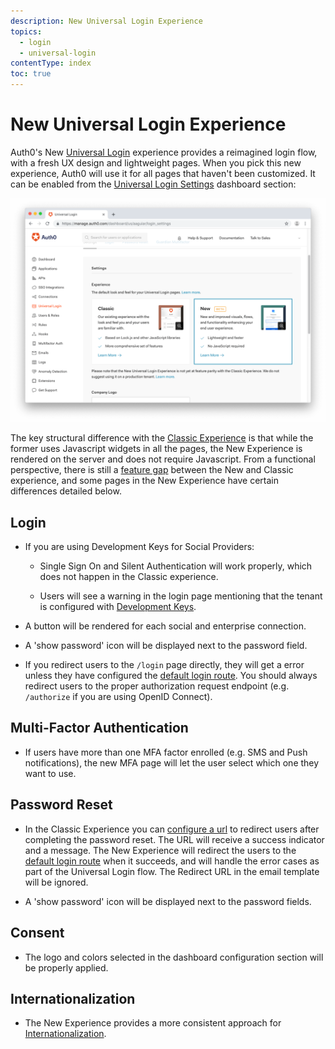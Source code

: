 ```yaml
---
description: New Universal Login Experience
topics:
  - login
  - universal-login
contentType: index
toc: true
---
```

# New Universal Login Experience

Auth0's New [Universal Login](/universal-login) experience provides a reimagined login flow, with a fresh UX design and lightweight pages. When you pick this new experience, Auth0 will use it for all pages that haven't been customized. It can be enabled from the [Universal Login Settings](https://manage.auth0.com/#/login_settings) dashboard section:

![Login Page](/media/articles/universal-login/experience-picker.png)

The key structural difference with the [Classic Experience](/universal-login/classic) is that while the former uses Javascript widgets in all the pages, the New Experience is rendered on the server and does not require Javascript. From a functional perspective, there is still a [feature gap](/universal-login/new-experience-limitations) between the New and Classic experience, and some pages in the New Experience have certain differences detailed below.

## Login

- If you are using Development Keys for Social Providers:

    - Single Sign On and Silent Authentication will work properly, which does not happen in the Classic experience.

    - Users will see a warning in the login page mentioning that the tenant is configured with [Development Keys](docs/connections/social/devkeys).

- A button will be rendered for each social and enterprise connection. 

- A 'show password' icon will be displayed next to the password field.

- If you redirect users to the `/login` page directly, they will get a error unless they have configured the [default login route](/universal-login/default-login-url). You should always redirect users to the proper authorization request endpoint (e.g. `/authorize` if you are using OpenID Connect).

## Multi-Factor Authentication

- If users have more than one MFA factor enrolled (e.g. SMS and Push notifications), the new MFA page will let the user select which one they want to use.

## Password Reset

- In the Classic Experience you can [configure a url](/email/templates#redirect-to-results-for-the-change-password-email-template) to redirect users after completing the password reset. The URL will receive a success indicator and a message. The New Experience will redirect the users to the [default login route](/universal-login/default-login-url) when it succeeds, and will handle the error cases as part of the Universal Login flow. The Redirect URL in the email template will be ignored.  

- A 'show password' icon will be displayed next to the password fields.

## Consent

- The logo and colors selected in the dashboard configuration section will be properly applied.

## Internationalization

- The New Experience provides a more consistent approach for [Internationalization](/universal-login/i8n).

